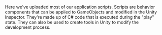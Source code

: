 Here we've uploaded most of our application scripts.
Scripts are behavior components that can be applied to GameObjects and modified in the Unity Inspector. They're made up of C# code that is executed during the "play" state. They can also be used to create tools in Unity to modify the development process.
